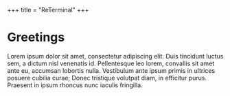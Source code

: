 +++
title = "ReTerminal"
+++
# Greetings
Lorem ipsum dolor sit amet, consectetur adipiscing elit. Duis tincidunt luctus sem, a dictum nisl venenatis id. Pellentesque leo lorem, convallis sit amet ante eu, accumsan lobortis nulla. Vestibulum ante ipsum primis in ultrices posuere cubilia curae; Donec tristique volutpat diam, in efficitur purus. Praesent in ipsum rhoncus nunc iaculis fringilla.
